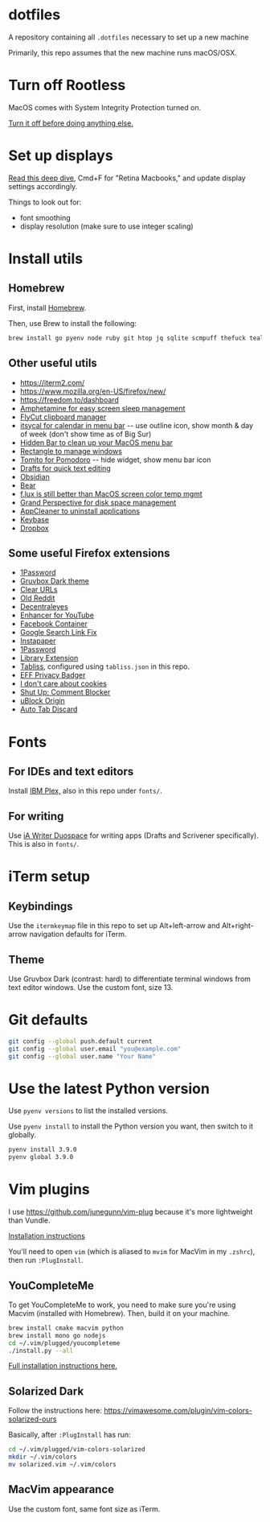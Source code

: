 # dotfiles
A repository containing all `.dotfiles` necessary to set up a new machine

Primarily, this repo assumes that the new machine runs macOS/OSX.

# Turn off Rootless

MacOS comes with System Integrity Protection turned on.

[Turn it off before doing anything else.](https://www.macworld.co.uk/how-to/mac/how-turn-off-mac-os-x-system-integrity-protection-rootless-3638975/)

# Set up displays

[Read this deep dive](https://tonsky.me/blog/monitors/), Cmd+F for "Retina Macbooks," and update display settings accordingly.

Things to look out for:
* font smoothing
* display resolution (make sure to use integer scaling)

# Install utils

## Homebrew

First, install [Homebrew](https://brew.sh/).

Then, use Brew to install the following:

```sh
brew install go pyenv node ruby git htop jq sqlite scmpuff thefuck tealdeer macvim zsh zsh-syntax-highlighting ffmpeg youtube-dl
```

## Other useful utils

* https://iterm2.com/
* https://www.mozilla.org/en-US/firefox/new/
* https://freedom.to/dashboard
* [Amphetamine for easy screen sleep management](https://apps.apple.com/us/app/amphetamine/id937984704?mt=12)
* [FlyCut clipboard manager](https://apps.apple.com/us/app/flycut-clipboard-manager/id442160987?mt=12)
* [itsycal for calendar in menu bar](https://www.mowglii.com/itsycal/) -- use outline icon, show month & day of week (don't show time as of Big Sur)
* [Hidden Bar to clean up your MacOS menu bar](https://apps.apple.com/app/hidden-bar/id1452453066)
* [Rectangle to manage windows](https://github.com/rxhanson/Rectangle)
* [Tomito for Pomodoro](https://tomito.app/) -- hide widget, show menu bar icon
* [Drafts for quick text editing](https://getdrafts.com/)
* [Obsidian](https://obsidian.md/)
* [Bear](https://bear.app/)
* [f.lux is still better than MacOS screen color temp mgmt](https://justgetflux.com/)
* [Grand Perspective for disk space management](http://grandperspectiv.sourceforge.net/)
* [AppCleaner to uninstall applications](https://freemacsoft.net/appcleaner/)
* [Keybase](https://keybase.io/download)
* [Dropbox](https://www.dropbox.com/downloading)

## Some useful Firefox extensions

* [1Password](https://1password.com/browsers/firefox/)
* [Gruvbox Dark theme](https://addons.mozilla.org/en-US/firefox/addon/gruvbox-dark-theme/)
* [Clear URLs](https://addons.mozilla.org/en-US/firefox/addon/clearurls)
* [Old Reddit](https://addons.mozilla.org/en-US/firefox/addon/old-reddit-redirect/)
* [Decentraleyes](https://addons.mozilla.org/en-US/firefox/addon/decentraleyes)
* [Enhancer for YouTube](https://addons.mozilla.org/en-US/firefox/addon/enhancer-for-youtube)
* [Facebook Container](https://addons.mozilla.org/en-US/firefox/addon/facebook-container)
* [Google Search Link Fix](https://addons.mozilla.org/en-US/firefox/addon/google-search-link-fix)
* [Instapaper](https://addons.mozilla.org/en-US/firefox/addon/instapaper-official)
* [1Password](https://addons.mozilla.org/en-US/firefox/addon/1password-x-password-manager/)
* [Library Extension](https://addons.mozilla.org/en-US/firefox/addon/libraryextension)
* [Tabliss](https://addons.mozilla.org/en-US/firefox/addon/tabliss/?utm_source=addons.mozilla.org&utm_medium=referral&utm_content=search), configured using `tabliss.json` in this repo.
* [EFF Privacy Badger](https://addons.mozilla.org/en-US/firefox/addon/privacy-badger17)
* [I don't care about cookies](https://addons.mozilla.org/en-US/firefox/addon/i-dont-care-about-cookies/)
* [Shut Up: Comment Blocker](https://addons.mozilla.org/en-US/firefox/addon/shut-up-comment-blocker)
* [uBlock Origin](https://addons.mozilla.org/en-US/firefox/addon/ublock-origin)
* [Auto Tab Discard](https://addons.mozilla.org/en-US/firefox/addon/auto-tab-discard)

# Fonts

## For IDEs and text editors

Install [IBM Plex,](https://www.ibm.com/plex/) also in this repo under `fonts/`.

## For writing

Use [iA Writer Duospace](https://github.com/iaolo/iA-Fonts/tree/master/iA%20Writer%20Duospace) for writing apps (Drafts and Scrivener specifically). This is also in `fonts/`.

# iTerm setup

## Keybindings

Use the `itermkeymap` file in this repo to set up Alt+left-arrow and Alt+right-arrow navigation defaults for iTerm.

## Theme

Use Gruvbox Dark (contrast: hard) to differentiate terminal windows from text editor windows. Use the custom font, size 13.

# Git defaults

```sh
git config --global push.default current
git config --global user.email "you@example.com"
git config --global user.name "Your Name"
```

# Use the latest Python version

Use `pyenv versions` to list the installed versions.

Use `pyenv install` to install the Python version you want, then switch to it globally.

```sh
pyenv install 3.9.0
pyenv global 3.9.0
```

# Vim plugins

I use https://github.com/junegunn/vim-plug because it's more lightweight than Vundle.

[Installation instructions](https://github.com/junegunn/vim-plug#installation)

You'll need to open `vim` (which is aliased to `mvim` for MacVim in my `.zshrc`), then run `:PlugInstall`.

## YouCompleteMe

To get YouCompleteMe to work, you need to make sure you're using Macvim (installed with Homebrew). Then, build it on your machine.

```sh
brew install cmake macvim python
brew install mono go nodejs
cd ~/.vim/plugged/youcompleteme
./install.py --all
```

[Full installation instructions here.](https://github.com/ycm-core/YouCompleteMe#installation)

## Solarized Dark

Follow the instructions here: https://vimawesome.com/plugin/vim-colors-solarized-ours

Basically, after `:PlugInstall` has run:

```sh
cd ~/.vim/plugged/vim-colors-solarized
mkdir ~/.vim/colors
mv solarized.vim ~/.vim/colors
```

## MacVim appearance

Use the custom font, same font size as iTerm.
